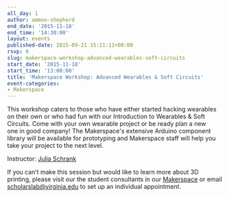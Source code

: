 ```yaml
---
all_day: 1
author: ammon-shepherd
end_date: '2015-11-18'
end_time: '14:30:00'
layout: events
published-date: 2015-09-21 15:21:11+00:00
rsvp: 0
slug: makerspace-workshop-advanced-wearables-soft-circuits
start_date: '2015-11-18'
start_time: '13:00:00'
title: 'Makerspace Workshop: Advanced Wearables & Soft Circuits'
event-categories:
- Makerspace
---
```


This workshop caters to those who have either started hacking wearables on their own or who had fun with our Introduction to Wearables & Soft Circuits. Come with your own wearable project or be ready plan a new one in good company! The Makerspace's extensive Arduino component library will be available for prototyping and Makerspace staff will help you take your project to the next level. 


Instructor: [Julia Schrank](http://scholarslab.org/people/julia-schrank/)

If you can’t make this session but would like to learn more about 3D printing, please visit our the student consultants in our [Makerspace](http://scholarslab.org/makerspace/) or email [scholarslab@virginia.edu](mailto:scholarslab@virginia.edu) to set up an individual appointment.
